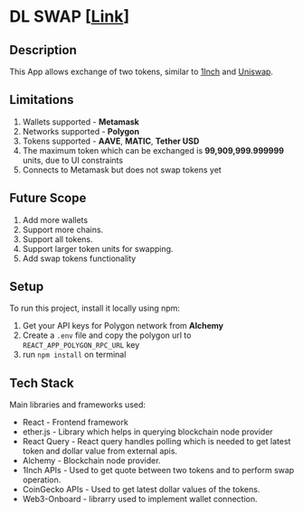 # DL SWAP [[Link]()]

## Description

This App allows exchange of two tokens, similar to [1Inch](https://app.1inch.io/#/137/simple/swap/AAVE/MATIC) and [Uniswap](https://app.uniswap.org/#/swap).

## Limitations

1. Wallets supported - **Metamask**
2. Networks supported - **Polygon**
3. Tokens supported - **AAVE**, **MATIC**, **Tether USD**
4. The maximum token which can be exchanged is **99,909,999.999999** units, due to UI constraints
5. Connects to Metamask but does not swap tokens yet

## Future Scope

1. Add more wallets
2. Support more chains.
3. Support all tokens.
4. Support larger token units for swapping.
5. Add swap tokens functionality

## Setup

To run this project, install it locally using npm:

1. Get your API keys for Polygon network from **Alchemy**
2. Create a `.env` file and copy the polygon url to `REACT_APP_POLYGON_RPC_URL` key
3. run `npm install` on terminal

## Tech Stack

Main libraries and frameworks used:

- React - Frontend framework
- ether.js - Library which helps in querying blockchain node provider
- React Query - React query handles polling which is needed to get latest token and dollar value from external apis.
- Alchemy - Blockchain node provider.
- 1Inch APIs - Used to get quote between two tokens and to perform swap operation.
- CoinGecko APIs - Used to get latest dollar values of the tokens.
- Web3-Onboard - librarry used to implement wallet connection.
